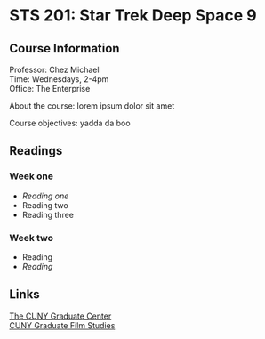 # STS 201: Star Trek Deep Space 9
## **Course Information**
Professor: Chez Michael\
Time: Wednesdays, 2-4pm  
Office: The Enterprise

About the course: lorem ipsum dolor sit amet

Course objectives: yadda da boo 
## Readings
### Week one
- *Reading one*
- Reading two
- Reading three
### Week two
- Reading
- *Reading*
## Links
[The CUNY Graduate Center](gc.cuny.edu/Home)  
[CUNY Graduate Film Studies](https://www.gc.cuny.edu/Page-Elements/Academics-Research-Centers-Initiatives/Certificate-Programs/Film-Studies)  